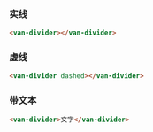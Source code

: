 ### 实线

``` html
<van-divider></van-divider>
```
### 虚线

``` html
<van-divider dashed></van-divider>
```
### 带文本

``` html
<van-divider>文字</van-divider>
```
